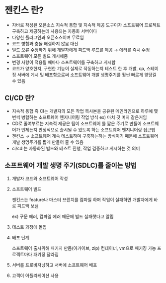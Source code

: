 # 젠킨스 란?

- 자바로 작성된 오픈소스 지속적 통합 및 지속적 제공 도구이자 소프트웨어 프로젝트 구축하고 제공하는데 사용되는 자동화 서버이다
- 다양한 플러그인과 오픈소스이며 무료임
- 코드 병합과 충돌 해결하지 않음 대신
- 빌드 오류 수정하기 위해 개발자에게 피드백 루프를 제공 → 에러를 즉시 수정
- 소프트웨어 모든 빌드 게시해줌
- 변경 사항이 적용될 때마다 소프트웨어를 구축하고 게시함
- 코드가 양호한지, 구현한 기능이 실제로 작동하는지 테스트 한 후 개발, qa, 스테이징 서버에 게시 및 배포함으로써 소프트웨어 개발 생명주기를 훨씬 빠르게 앞당길 수 있음

## CI/CD 란?

- 지속적 통합 즉 CI는 개발자의 모든 작업 복사본을 공유된 메인라인으로 하루에 몇번씩 병합하는 소프트웨어 엔지니어링 작업 방식 ex) 마치 깃 머지 같은거임
- CD로 줄여부르는 지속적 제공은 팀이 소프트웨어 를 짧은 주기로 만들어 소프트웨어가 언제든지 안정적으로 출시될 수 있도록 하는 소프트웨어 엔지니어링 접근법
- 젠킨스 → 소프트웨어 계속 테스트하며 구축하는하는 방식이기 때문에 소프트웨어 개발 생명주기를 짧게 만들어 줄 수 있음
- ci/cd 는 자동화된 빌드와 테스트 진행, 작업 검증하고 게시하는 것 의미

## 소프트웨어 개발 생명 주기(SDLC)를 줄이는 방법

1. 개발자 코드와 소프트웨어 작성 
2. 소프트웨어 빌드
    
    젠킨스는 feature나 마스터 브랜치를 컴파일 하며 작업이 실패하면 개발자에게 바로 피드백 보냄
    
    ex) 구문 에러, 컴파일 에러 때문에 빌드 실패햇다고 알림 
    
3. 테스트 과정에 돌입
4. 배포 단계 
    
    소프트웨어 출시위해 패키지 만듬(아카이브, zip) 컨테이너, vm으로 패키징 가능 프로젝트마다 패키징 달라짐
    
5. 서버를 프로비저닝하고 서버에 소프트웨어 배포
6. 고객이 어플리케이션 사용